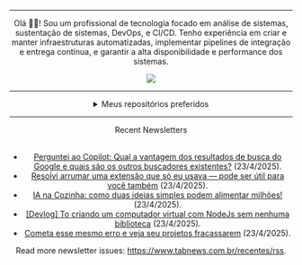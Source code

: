 <div align="center">
<hr>
<p>Olá 👋🏾! Sou um profissional de tecnologia focado em análise de sistemas, sustentação de sistemas, DevOps, e CI/CD. Tenho experiência em criar e manter infraestruturas automatizadas, implementar pipelines de integração e entrega contínua, e garantir a alta disponibilidade e performance dos sistemas.</p>
  <img src="https://media.giphy.com/media/yAGIvCiwPJn5C/giphy.gif">
<hr>
  <details>
  <summary>Meus repositórios preferidos</summary>
  <br />
  Alguns dos meus melhores repositórios:
  <br />
<br />
  <ul><li><a href=https://github.com/KubeNerd/aluratube target="_blank" rel="noopener noreferrer">KubeNerd/aluratube</a> (<b>0</b> ✨ and <b>0</b> 🍴): Aluratube - Desenvolvido durante a imersão React da Alura no final de 2022</li><li><a href=https://github.com/KubeNerd/nlw-ia target="_blank" rel="noopener noreferrer">KubeNerd/nlw-ia</a> (<b>0</b> ✨ and <b>0</b> 🍴): Projeto desenvolvido durante a NLW IA - Usando a API da OPENAI</li><li><a href=https://github.com/KubeNerd/nlw-journey-ia target="_blank" rel="noopener noreferrer">KubeNerd/nlw-journey-ia</a> (<b>0</b> ✨ and <b>0</b> 🍴): NLW IA - Agent de viagens usando python + langchain + GPT</li>
<li>More coming soon :).</li>
</ul>
  </details>
  <hr/>
    <summary>Recent Newsletters</summary>
  <br />
  <ul>
    <li><a href=https://www.tabnews.com.br/loremipsun/perguntei-ao-copilot-qual-a-vantagem-dos-resultados-de-busca-do-google-e-quais-sao-os-outros-buscadores-existes target="_blank" rel="noopener noreferrer">Perguntei ao Copilot: Qual a vantagem dos resultados de busca do Google e quais são os outros buscadores existentes?</a> (23/4/2025).</li><li><a href=https://www.tabnews.com.br/eduardov1ni/resolvi-arrumar-uma-extensao-que-so-eu-usava-pode-ser-util-para-voce-tambem target="_blank" rel="noopener noreferrer">Resolvi arrumar uma extensão que só eu usava — pode ser útil para você também</a> (23/4/2025).</li><li><a href=https://www.tabnews.com.br/danielsant1/ia-na-cozinha-como-duas-ideias-simples-podem-alimentar-milhoes target="_blank" rel="noopener noreferrer">IA na Cozinha: como duas ideias simples podem alimentar milhões!</a> (23/4/2025).</li><li><a href=https://www.tabnews.com.br/leonardopinezi/devlog-to-criando-um-computador-virtual-com-nodejs-sem-nenhuma-biblioteca target="_blank" rel="noopener noreferrer">[Devlog] To criando um computador virtual com NodeJs sem nenhuma biblioteca</a> (23/4/2025).</li><li><a href=https://www.tabnews.com.br/gabrieldsmiranda/cometa-esse-mesmo-erro-e-veja-seu-projetos-fracassarem target="_blank" rel="noopener noreferrer">Cometa esse mesmo erro e veja seu projetos fracassarem</a> (23/4/2025).</li>
  </ul>
<p>Read more newsletter issues: <a href="https://www.tabnews.com.br/recentes/rss">https://www.tabnews.com.br/recentes/rss</a>.</p>
  </details>
